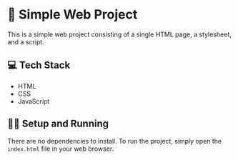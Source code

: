# 🚀 Simple Web Project

This is a simple web project consisting of a single HTML page, a stylesheet, and a script.

## 💻 Tech Stack

*   HTML
*   CSS
*   JavaScript

## 🏃‍♂️ Setup and Running

There are no dependencies to install. To run the project, simply open the `index.html` file in your web browser.
